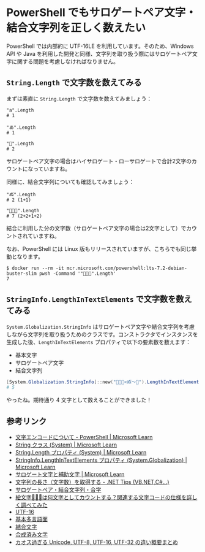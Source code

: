 # PowerShell でもサロゲートペア文字・結合文字列を正しく数えたい

PowerShell では内部的に UTF-16LE を利用しています。そのため、Windows API や Java を利用した開発と同様、文字列を取り扱う際にはサロゲートペア文字に関する問題を考慮しなければなりません。

## `String.Length` で文字数を数えてみる

まずは素直に `String.Length` で文字数を数えてみましょう：

```powershell:基本多言語面内（非サロゲートペア文字）
"a".Length
# 1

"あ".Length
# 1
```

```powershell:基本多言語面外（サロゲートペア文字）
"🎵".Length
# 2
```

サロゲートペア文字の場合はハイサロゲート・ローサロゲートで合計2文字のカウントになっていますね。

同様に、結合文字列についても確認してみましょう：

```powershell:結合文字列
"ぬ゙".Length
# 2 (1+1)

"👨🏻‍🎤".Length
# 7 (2+2+1+2)
```

結合に利用した分の文字数（サロゲートペア文字の場合は2文字として）でカウントされていますね。

なお、PowerShell には Linux 版もリリースされていますが、こちらでも同じ挙動となります。

```log
$ docker run --rm -it mcr.microsoft.com/powershell:lts-7.2-debian-buster-slim pwsh -Command '"👨🏻‍🎤".Length'
7
```

## `StringInfo.LengthInTextElements` で文字数を数えてみる

`System.Globalization.StringInfo` はサロゲートペア文字や結合文字列を考慮しながら文字列を取り扱うためのクラスです。コンストラクタでインスタンスを生成した後、`LengthInTextElements` プロパティで以下の要素数を数えます：

* 基本文字
* サロゲートペア文字
* 結合文字列

```powershell
[System.Globalization.StringInfo]::new("👨🏻‍🎤<ぬ゙～🎵").LengthInTextElements
# 5
```

やったね。期待通り 4 文字として数えることができました！

## 参考リンク

* [文字エンコードについて - PowerShell | Microsoft Learn](https://learn.microsoft.com/ja-jp/powershell/module/microsoft.powershell.core/about/about_character_encoding?view=powershell-7.2)
* [String クラス (System) | Microsoft Learn](https://learn.microsoft.com/ja-jp/dotnet/api/system.string?view=net-7.0)
* [String.Length プロパティ (System) | Microsoft Learn](https://learn.microsoft.com/ja-jp/dotnet/api/system.string.length?view=net-7.0#system-string-length)
* [StringInfo.LengthInTextElements プロパティ (System.Globalization) | Microsoft Learn](https://learn.microsoft.com/ja-jp/dotnet/api/system.globalization.stringinfo.lengthintextelements?view=net-7.0)
* [サロゲート文字と補助文字 | Microsoft Learn](https://learn.microsoft.com/ja-jp/windows/win32/intl/surrogates-and-supplementary-characters)
* [文字列の長さ（文字数）を取得する - .NET Tips (VB.NET,C#...)](https://dobon.net/vb/dotnet/string/stringlength.html)
* [サロゲートペア・結合文字列・合字](https://qiita.com/Nabetani/items/8c69bdd8060f2503683c)
* [絵文字👨🏻‍🦱は何文字としてカウントする？関連する文字コードの仕様を詳しく調べてみた](https://qiita.com/comware_harase/items/59c60ab1c6e1797f0821)
* [UTF-16](https://ja.wikipedia.org/wiki/UTF-16)
* [基本多言語面](https://ja.wikipedia.org/wiki/%E5%9F%BA%E6%9C%AC%E5%A4%9A%E8%A8%80%E8%AA%9E%E9%9D%A2)
* [結合文字](https://ja.wikipedia.org/wiki/%E7%B5%90%E5%90%88%E6%96%87%E5%AD%97)
* [合成済み文字](https://ja.wikipedia.org/wiki/%E5%90%88%E6%88%90%E6%B8%88%E3%81%BF%E6%96%87%E5%AD%97)
* [カオス過ぎる Unicode, UTF-8, UTF-16, UTF-32 の違い概要まとめ](https://qiita.com/tatsubey/items/0ba0d3b84c012fd4d19b)
